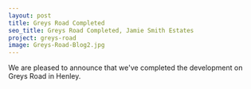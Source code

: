```yaml
---
layout: post
title: Greys Road Completed
seo_title: Greys Road Completed, Jamie Smith Estates
project: greys-road
image: Greys-Road-Blog2.jpg 
---
```


<p>We are pleased to announce that we've completed the 
development on Greys Road in Henley.</p>

